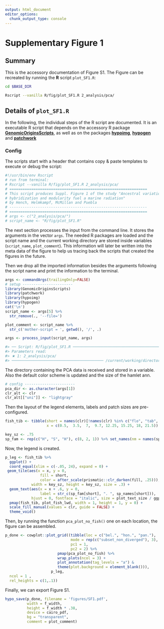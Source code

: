 ```yaml
---
output: html_document
editor_options:
  chunk_output_type: console
---
```

# Supplementary Figure 1



## Summary

This is the accessory documentation of Figure S1.
The Figure can be recreated by running the **R** script `plot_SF1.R`:

```sh
cd $BASE_DIR

Rscript --vanilla R/fig/plot_SF1.R 2_analysis/pca/

```

## Details of `plot_SF1.R`

In the following, the individual steps of the R script are documented.
It is an executable R script that depends on the accessory R package [**GenomicOriginsScripts**](https://k-hench.github.io/GenomicOriginsScripts), as well as on the packages [**hypoimg**](https://k-hench.github.io/hypoimg), [**hypogen**](https://k-hench.github.io/hypogen) and [**patchwork**](https://patchwork.data-imaginist.com/) 

### Config

The scripts start with a header that contains copy & paste templates to execute or debug the script:


```r
#!/usr/bin/env Rscript
# run from terminal:
# Rscript --vanilla R/fig/plot_SF1.R 2_analysis/pca/
# ===============================================================
# This script produces Suppl. Figure 1 of the study "Ancestral variation,
# hybridization and modularity fuel a marine radiation"
# by Hench, Helmkampf, McMillan and Puebla
# ---------------------------------------------------------------
# ===============================================================
# args <- c("2_analysis/pca/")
# script_name <- "R/fig/plot_SF1.R"
```

The next section processes the input from the command line.
It stores the arguments in the vector `args`.
The needed R packages are loaded and the script name and the current working directory are stored inside variables (`script_name`, `plot_comment`).
This information will later be written into the meta data of the figure to help us tracing back the scripts that created the figures in the future.

Then we drop all the imported information besides the arguments following the script name and print the information to the terminal.


```r
args <- commandArgs(trailingOnly=FALSE)
# setup -----------------------
library(GenomicOriginsScripts)
library(patchwork)
library(hypoimg)
library(hypogen)
cat('\n')
script_name <- args[5] %>%
  str_remove(., '--file=')

plot_comment <- script_name %>%
  str_c('mother-script = ', getwd(), '/', .)

args <- process_input(script_name, args)
```

```r
#> ── Script: R/fig/plot_SF1.R ────────────────────────────────────────────
#> Parameters read:
#> ★ 1: 2_analysis/pca/
#> ────────────────────────────────────────── /current/working/directory ──
```

The directory containing the PCA data is received and stored in a variable.
Also the default color scheme is updated and the size of the hamlet ann.


```r
# config -----------------------
pca_dir <- as.character(args[1])
clr_alt <- clr
clr_alt[["uni"]] <- "lightgray"
```

Then the layout of the legend elements, labels and patch sizes are pre-configured.


```r
fish_tib <- tibble(short = names(clr)[!names(clr) %in% c("flo", "tab", "tor")],
                   x = c(0.5,  3.5,  7,  9.7, 12.25, 15.25, 18, 21.5))

key_sz <- .75
sp_fam <- rep(c("H", "S", "H"), c(8, 2, 1)) %>% set_names(nm = names(sp_names))
```

Now, the legend is created.


```r
p_leg <- fish_tib %>% 
  ggplot() +
  coord_equal(xlim = c(-.05, 24), expand = 0) +
 geom_tile(aes(x = x, y = 0,
                fill = short, 
                color = after_scale(prismatic::clr_darken(fill, .25))),
            width = key_sz, height = key_sz, size = .3) +
  geom_text(aes(x = x + .6, y = 0,
                label = str_c(sp_fam[short], ". ", sp_names[short])), 
            hjust = 0, fontface = "italic", size = plot_text_size / ggplot2:::.pt) +
  pmap(fish_tib, plot_fish_lwd, width = 1, height = 1, y = 0) +
  scale_fill_manual(values = clr, guide = FALSE) +
  theme_void()
```



Then, by running the function `pca_plot_no_fish()` one on each location, the figure can be assembled.


```r
p_done <- cowplot::plot_grid((tibble(loc = c("bel.", "hon.", "pan."), 
                              mode = rep(c("subset_non_diverged"), 3),
                              pc1 = 1,
                              pc2 = 2) %>% 
                        pmap(pca_plot_no_fish) %>% 
                        wrap_plots(ncol = 3) +
                        plot_annotation(tag_levels = "a") & 
                        theme(plot.background = element_blank())),
                     p_leg,
  ncol = 1 ,
  rel_heights = c(1,.1))
```



Finally, we can export Figure S1.


```r
hypo_save(p_done, filename = 'figures/SF1.pdf',
          width = f_width,
          height = f_width * .38,
          device = cairo_pdf,
          bg = "transparent",
          comment = plot_comment)
```
